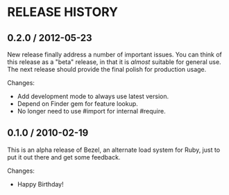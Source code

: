 # RELEASE HISTORY

## 0.2.0 / 2012-05-23

New release finally address a number of important issues.
You can think of this release as a "beta" release, in that
it is *almost* suitable for general use. The next release
should provide the final polish for production usage.

Changes:

* Add development mode to always use latest version.
* Depend on Finder gem for feature lookup.
* No longer need to use #import for internal #require.


## 0.1.0 / 2010-02-19

This is an alpha release of Bezel, an alternate load
system for Ruby, just to put it out there and get
some feedback.

Changes:

* Happy Birthday!


